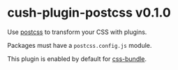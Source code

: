 # cush-plugin-postcss v0.1.0

Use [postcss][1] to transform your CSS with plugins.

Packages must have a `postcss.config.js` module.

This plugin is enabled by default for [css-bundle][2].

[1]: https://github.com/postcss/postcss
[2]: https://github.com/cushJS/css-bundle
